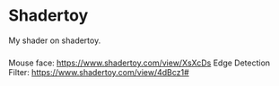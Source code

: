 # Shadertoy
My shader on shadertoy.

###
Mouse face: https://www.shadertoy.com/view/XsXcDs 
Edge Detection Filter: https://www.shadertoy.com/view/4dBcz1#
